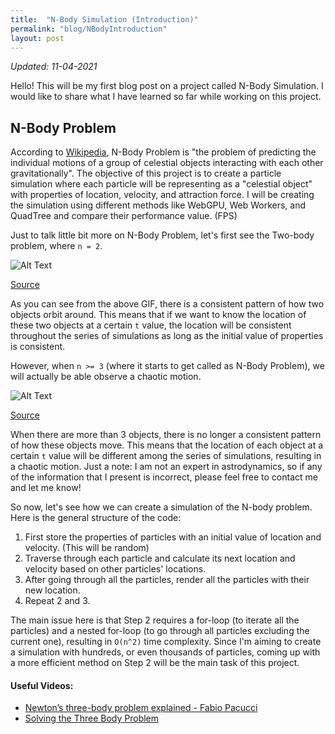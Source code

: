 ```yaml
---
title:  "N-Body Simulation (Introduction)"
permalink: "blog/NBodyIntroduction"
layout: post
---
```

*Updated: 11-04-2021*

Hello! This will be my first blog post on a project called N-Body Simulation. I would like to share what I have learned so far while working on this project. 

## N-Body Problem

According to [Wikipedia](https://en.wikipedia.org/wiki/N-body_problem), N-Body Problem is "the problem of predicting the individual motions of a group of celestial objects interacting with each other gravitationally". The objective of this project is to create a particle simulation where each particle will be representing as a "celestial object" with properties of location, velocity, and attraction force. I will be creating the simulation using different methods like WebGPU, Web Workers, and QuadTree and compare their performance value. (FPS) 

Just to talk little bit more on N-Body Problem, let's first see the Two-body problem, where `n = 2`. 

![Alt Text](https://media.giphy.com/media/lMFyRfKDAcEdwA8VBw/giphy.gif)

[Source](https://en.wikipedia.org/wiki/Two-body_problem)

As you can see from the above GIF, there is a consistent pattern of how two objects orbit around. This means that if we want to know the location of these two objects at a certain `t` value, the location will be consistent throughout the series of simulations as long as the initial value of properties is consistent.

However, when `n >= 3` (where it starts to get called as N-Body Problem), we will actually be able observe a chaotic motion.

![Alt Text](https://media.giphy.com/media/dq8BsHPX7qYsGEolW0/giphy.gif)

[Source](https://vimeo.com/11993047)

When there are more than 3 objects, there is no longer a consistent pattern of how these objects move. This means that the location of each object at a certain `t` value will be different among the series of simulations, resulting in a chaotic motion. Just a note: I am not an expert in astrodynamics, so if any of the information that I present is incorrect, please feel free to contact me and let me know! 

So now, let's see how we can create a simulation of the N-body problem. Here is the general structure of the code: 
1. First store the properties of particles with an initial value of location and velocity. (This will be random)
2. Traverse through each particle and calculate its next location and velocity based on other particles' locations.
3. After going through all the particles, render all the particles with their new location.
4. Repeat 2 and 3.

The main issue here is that Step 2 requires a for-loop (to iterate all the particles) and a nested for-loop (to go through all particles excluding the current one), resulting in `O(n^2)` time complexity. Since I'm aiming to create a simulation with hundreds, or even thousands of particles, coming up with a more efficient method on Step 2 will be the main task of this project. 

#### Useful Videos: 
- [Newton’s three-body problem explained - Fabio Pacucci](https://www.youtube.com/watch?v=D89ngRr4uZg&ab_channel=TED-Ed)
- [Solving the Three Body Problem](https://www.youtube.com/watch?v=et7XvBenEo8&t=815s&ab_channel=PBSSpaceTime)
